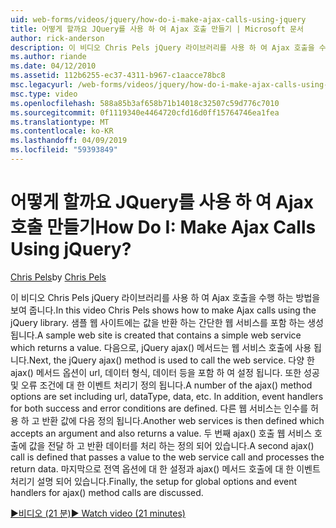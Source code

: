 ```yaml
---
uid: web-forms/videos/jquery/how-do-i-make-ajax-calls-using-jquery
title: 어떻게 할까요 JQuery를 사용 하 여 Ajax 호출 만들기 | Microsoft 문서
author: rick-anderson
description: 이 비디오 Chris Pels jQuery 라이브러리를 사용 하 여 Ajax 호출을 수행 하는 방법을 보여 줍니다. 샘플 웹 사이트를 반환 하는 간단한 웹 서비스를 포함 하는 중... 만들어집니다.
ms.author: riande
ms.date: 04/12/2010
ms.assetid: 112b6255-ec37-4311-b967-c1aacce78bc8
msc.legacyurl: /web-forms/videos/jquery/how-do-i-make-ajax-calls-using-jquery
msc.type: video
ms.openlocfilehash: 588a85b3af658b71b14018c32507c59d776c7010
ms.sourcegitcommit: 0f1119340e4464720cfd16d0ff15764746ea1fea
ms.translationtype: MT
ms.contentlocale: ko-KR
ms.lasthandoff: 04/09/2019
ms.locfileid: "59393849"
---
```

# <a name="how-do-i-make-ajax-calls-using-jquery"></a><span data-ttu-id="1c2bd-105">어떻게 할까요 JQuery를 사용 하 여 Ajax 호출 만들기</span><span class="sxs-lookup"><span data-stu-id="1c2bd-105">How Do I: Make Ajax Calls Using jQuery?</span></span>

<span data-ttu-id="1c2bd-106">[Chris Pels](https://twitter.com/chrispels)</span><span class="sxs-lookup"><span data-stu-id="1c2bd-106">by [Chris Pels](https://twitter.com/chrispels)</span></span>

<span data-ttu-id="1c2bd-107">이 비디오 Chris Pels jQuery 라이브러리를 사용 하 여 Ajax 호출을 수행 하는 방법을 보여 줍니다.</span><span class="sxs-lookup"><span data-stu-id="1c2bd-107">In this video Chris Pels shows how to make Ajax calls using the jQuery library.</span></span> <span data-ttu-id="1c2bd-108">샘플 웹 사이트에는 값을 반환 하는 간단한 웹 서비스를 포함 하는 생성 됩니다.</span><span class="sxs-lookup"><span data-stu-id="1c2bd-108">A sample web site is created that contains a simple web service which returns a value.</span></span> <span data-ttu-id="1c2bd-109">다음으로, jQuery ajax() 메서드는 웹 서비스 호출에 사용 됩니다.</span><span class="sxs-lookup"><span data-stu-id="1c2bd-109">Next, the jQuery ajax() method is used to call the web service.</span></span> <span data-ttu-id="1c2bd-110">다양 한 ajax() 메서드 옵션이 url, 데이터 형식, 데이터 등을 포함 하 여 설정 됩니다. 또한 성공 및 오류 조건에 대 한 이벤트 처리기 정의 됩니다.</span><span class="sxs-lookup"><span data-stu-id="1c2bd-110">A number of the ajax() method options are set including url, dataType, data, etc. In addition, event handlers for both success and error conditions are defined.</span></span> <span data-ttu-id="1c2bd-111">다른 웹 서비스는 인수를 허용 하 고 반환 값에 다음 정의 됩니다.</span><span class="sxs-lookup"><span data-stu-id="1c2bd-111">Another web services is then defined which accepts an argument and also returns a value.</span></span> <span data-ttu-id="1c2bd-112">두 번째 ajax() 호출 웹 서비스 호출에 값을 전달 하 고 반환 데이터를 처리 하는 정의 되어 있습니다.</span><span class="sxs-lookup"><span data-stu-id="1c2bd-112">A second ajax() call is defined that passes a value to the web service call and processes the return data.</span></span> <span data-ttu-id="1c2bd-113">마지막으로 전역 옵션에 대 한 설정과 ajax() 메서드 호출에 대 한 이벤트 처리기 설명 되어 있습니다.</span><span class="sxs-lookup"><span data-stu-id="1c2bd-113">Finally, the setup for global options and event handlers for ajax() method calls are discussed.</span></span>

[<span data-ttu-id="1c2bd-114">&#9654;비디오 (21 분)</span><span class="sxs-lookup"><span data-stu-id="1c2bd-114">&#9654; Watch video (21 minutes)</span></span>](https://channel9.msdn.com/Blogs/ASP-NET-Site-Videos/how-do-i-make-ajax-calls-using-jquery)
